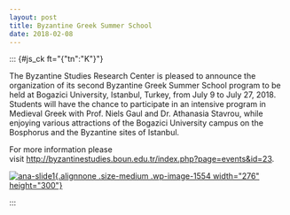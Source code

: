 ```yaml
---
layout: post
title: Byzantine Greek Summer School
date: 2018-02-08
---
```


::: {#js_ck ft="{"tn":"K"}"}


The Byzantine Studies Research Center is pleased to announce
the organization of its second Byzantine Greek Summer School program to
be held at Bogazici University, Istanbul, Turkey, from July 9 to July
27, 2018. Students will have the chance to participate in an intensive
program in Medieval Greek with Prof. Niels Gaul and Dr. Athanasia
Stavrou, while enjoying various attractions of the Bogazici University
campus on the Bosphorus and the Byzantine sites of
Istanbul.

For more information please
visit <http://byzantinestudies.boun.edu.tr/index.php?page=events&id=23>.

[![ana-slide1](http://www.aabs.org.au//wp-content/uploads/wp-content/uploads/2018/02/ana-slide1-276x300.jpg){.alignnone
.size-medium .wp-image-1554 width="276"
height="300"}](http://www.aabs.org.au//wp-content/uploads/wp-content/uploads/2018/02/ana-slide1.jpg)


:::
